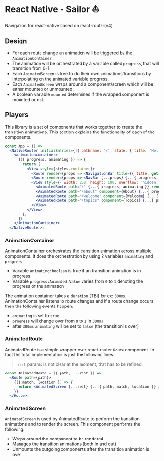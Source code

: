 # React Native - Sailor ️⛵

Navigation for react-native based on react-router(v4)

## Design

- For each route change an animation will be triggered by the `AnimationContainer`
- The animation will be orchestrated by a variable called `progress`, that will transition from 0-1.
- Each `AnimatedScreen` is free to do their own animations/transitions by interpolating on the animated variable progress.
- Each `AnimatedScreen` wraps around a component/screen which will be either mounted or unmounted.
- A boolean variable `mounted` determines if the wrapped component is mounted or not.

## Players

This library is a set of components that works together to create the transition animations. This section explains the functionality of each of the components. 

```jsx
const App = () =>
  <NativeRouter initialEntries={[{ pathname: '/', state: { title: 'Hello' } }]} initialIndex={0}>
    <AnimationContainer>
      {({ progress, animating }) => {
        return (
          <View style={styles.container}>
            <Route render={props => <NavigationBar title={{ title: get(() => props.location.state.title) }} />} />
            <Route render={props => <NavBar {...props} {...{ progress, animating }} />} />
            <View style={{ width: 250, height: 100, overflow: 'hidden' }}>
              <AnimatedRoute path="/" {...{ progress, animating }} render={({ location }) => <Home name={'Home'} />} />
              <AnimatedRoute path="/about" component={About} {...{ progress, animating }} />
              <AnimatedRoute path="/welcome" component={Welcome} {...{ progress, animating }} />
              <AnimatedRoute path="/topics" component={Topics} {...{ progress, animating }} />
            </View>
          </View>
        );
      }}
    </AnimationContainer>
  </NativeRouter>;
```

### AnimationContainer

AnimationContainer orchestrates the transition animation across multiple components. It does the orchestration by using 2 variables `animating` and `progress`. 

- Variable `animating:boolean` is true if an transition animation is in progress
- Variable `progress:Animated.Value` varies from `0` to `1` denoting the progress of the animation

The animation container takes a `duration` (TBI) for ex: `300ms`. AnimationContainer listens to route changes and if a route change occurs then the following events happen:

- `animating` is set to `true`
- `progress` will change over from `0` to `1` in `300ms`
- after `300ms` `animating` will be set to `false` (the transition is over)

### AnimatedRoute

AnimatedRoute is a simple wrapper over react-router `Route` component. In fact the total implementation is just the following lines. 

> `rest` params is not clear at the moment, that has to be refined.

```jsx
const AnimatedRoute = ({ path, ...rest }) =>
  <Route path={path}>
    {({ match, location }) => {
      return <AnimatedScreen {...rest} {...{ path, match, location }} />;
    }}
  </Route>;
```

### AnimatedScreen


`AnimatedScreen` is used by AnimatedRoute to perform the transition animations and to render the screen. This component performs the following: 

- Wraps around the component to be rendered
- Manages the transition animations (both in and out)
- Unmounts the outgoing components after the transition animation is over